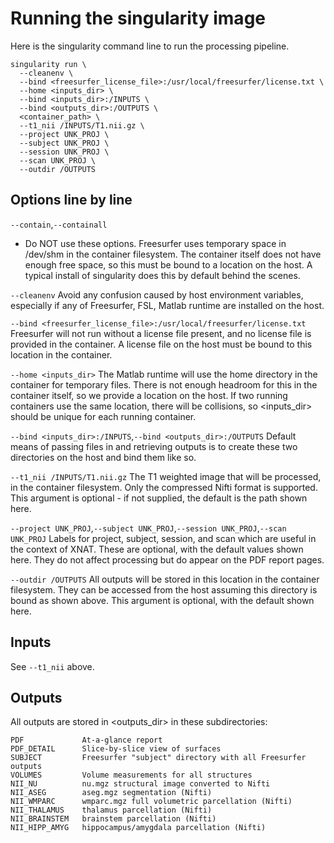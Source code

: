 # Running the singularity image

Here is the singularity command line to run the processing pipeline. 

```
singularity run \
  --cleanenv \
  --bind <freesurfer_license_file>:/usr/local/freesurfer/license.txt \
  --home <inputs_dir> \
  --bind <inputs_dir>:/INPUTS \
  --bind <outputs_dir>:/OUTPUTS \
  <container_path> \
  --t1_nii /INPUTS/T1.nii.gz \
  --project UNK_PROJ \
  --subject UNK_PROJ \
  --session UNK_PROJ \
  --scan UNK_PROJ \
  --outdir /OUTPUTS
```

## Options line by line

`--contain`,`--containall`

- Do NOT use these options. Freesurfer uses temporary space in /dev/shm in the 
container filesystem. The container itself does not have enough free space, so 
this must be bound to a location on the host. A typical install of singularity 
does this by default behind the scenes.

`--cleanenv`
Avoid any confusion caused by host environment variables, especially if any of 
Freesurfer, FSL, Matlab runtime are installed on the host.

`--bind <freesurfer_license_file>:/usr/local/freesurfer/license.txt`
Freesurfer will not run without a license file present, and no license file is
provided in the container. A license file on the host must be bound to this
location in the container.

`--home <inputs_dir>`
The Matlab runtime will use the home directory in the container for temporary 
files. There is not enough headroom for this in the container itself, so we 
provide a location on the host. If two running containers use the same 
location, there will be collisions, so <inputs_dir> should be unique for each 
running container.

`--bind <inputs_dir>:/INPUTS`,`--bind <outputs_dir>:/OUTPUTS`
Default means of passing files in and retrieving outputs is to create these two
directories on the host and bind them like so.

`--t1_nii /INPUTS/T1.nii.gz`
The T1 weighted image that will be processed, in the container filesystem. Only 
the compressed Nifti format is supported. This argument is optional - if not 
supplied, the default is the path shown here.

`--project UNK_PROJ`,`--subject UNK_PROJ`,`--session UNK_PROJ`,`--scan UNK_PROJ`
Labels for project, subject, session, and scan which are useful in the context
of XNAT. These are optional, with the default values shown here. They do not
affect processing but do appear on the PDF report pages.

`--outdir /OUTPUTS`
All outputs will be stored in this location in the container filesystem. They 
can be accessed from the host assuming this directory is bound as shown above. 
This argument is optional, with the default shown here.


## Inputs

See `--t1_nii` above.


## Outputs

All outputs are stored in <outputs_dir> in these subdirectories:

```
PDF             At-a-glance report
PDF_DETAIL      Slice-by-slice view of surfaces
SUBJECT         Freesurfer "subject" directory with all Freesurfer outputs
VOLUMES         Volume measurements for all structures
NII_NU          nu.mgz structural image converted to Nifti
NII_ASEG        aseg.mgz segmentation (Nifti)
NII_WMPARC      wmparc.mgz full volumetric parcellation (Nifti)
NII_THALAMUS    thalamus parcellation (Nifti)
NII_BRAINSTEM   brainstem parcellation (Nifti)
NII_HIPP_AMYG   hippocampus/amygdala parcellation (Nifti)
```
